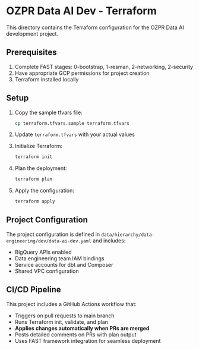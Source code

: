 # OZPR Data AI Dev - Terraform

This directory contains the Terraform configuration for the OZPR Data AI development project.

## Prerequisites

1. Complete FAST stages: 0-bootstrap, 1-resman, 2-networking, 2-security
2. Have appropriate GCP permissions for project creation
3. Terraform installed locally

## Setup

1. Copy the sample tfvars file:
   ```bash
   cp terraform.tfvars.sample terraform.tfvars
   ```

2. Update `terraform.tfvars` with your actual values

3. Initialize Terraform:
   ```bash
   terraform init
   ```

4. Plan the deployment:
   ```bash
   terraform plan
   ```

5. Apply the configuration:
   ```bash
   terraform apply
   ```

## Project Configuration

The project configuration is defined in `data/hierarchy/data-engineering/dev/data-ai-dev.yaml` and includes:

- BigQuery APIs enabled
- Data engineering team IAM bindings
- Service accounts for dbt and Composer
- Shared VPC configuration

## CI/CD Pipeline

This project includes a GitHub Actions workflow that:
- Triggers on pull requests to main branch
- Runs Terraform init, validate, and plan
- **Applies changes automatically when PRs are merged**
- Posts detailed comments on PRs with plan output
- Uses FAST framework integration for seamless deployment